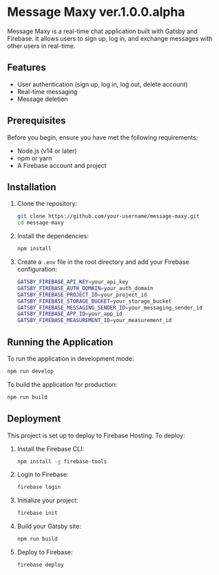 # Message Maxy ver.1.0.0.alpha

Message Maxy is a real-time chat application built with Gatsby and Firebase. It allows users to sign up, log in, and exchange messages with other users in real-time.

## Features

- User authentication (sign up, log in, log out, delete account)
- Real-time messaging
- Message deletion

## Prerequisites

Before you begin, ensure you have met the following requirements:

- Node.js (v14 or later)
- npm or yarn
- A Firebase account and project

## Installation

1. Clone the repository:

   ```bash
   git clone https://github.com/your-username/message-maxy.git
   cd message-maxy
   ```

2. Install the dependencies:

   ```bash
   npm install
   ```

3. Create a `.env` file in the root directory and add your Firebase configuration:

   ```bash
   GATSBY_FIREBASE_API_KEY=your_api_key
   GATSBY_FIREBASE_AUTH_DOMAIN=your_auth_domain
   GATSBY_FIREBASE_PROJECT_ID=your_project_id
   GATSBY_FIREBASE_STORAGE_BUCKET=your_storage_bucket
   GATSBY_FIREBASE_MESSAGING_SENDER_ID=your_messaging_sender_id
   GATSBY_FIREBASE_APP_ID=your_app_id
   GATSBY_FIREBASE_MEASUREMENT_ID=your_measurement_id
   ```

## Running the Application

To run the application in development mode:

```bash
npm run develop
```

To build the application for production:

```bash
npm run build
```

## Deployment

This project is set up to deploy to Firebase Hosting. To deploy:

1. Install the Firebase CLI:

   ```bash
   npm install -g firebase-tools
   ```

2. Login to Firebase:

   ```bash
   firebase login
   ```

3. Initialize your project:

   ```bash
   firebase init
   ```

4. Build your Gatsby site:

   ```bash
   npm run build
   ```

5. Deploy to Firebase:

   ```bash
   firebase deploy
   ```
